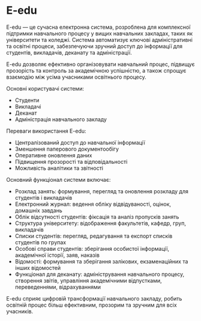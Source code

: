 # E-edu
E-edu — це сучасна електронна система, розроблена для комплексної підтримки навчального процесу у вищих навчальних закладах, таких як університети та коледжі. Система автоматизує ключові адміністративні та освітні процеси, забезпечуючи зручний доступ до інформації для студентів, викладачів, деканату та адміністрації.

E-edu дозволяє ефективно організовувати навчальний процес, підвищує прозорість та контроль за академічною успішністю, а також спрощує взаємодію між усіма учасниками освітнього процесу.

Основні користувачі системи:
- Студенти
- Викладачі
- Деканат
- Адміністрація навчального закладу

Переваги використання E-edu:
- Централізований доступ до навчальної інформації
- Зменшення паперового документообігу
- Оперативне оновлення даних
- Підвищення прозорості та відповідальності
- Можливість аналітики та звітності

Основний функціонал системи включає:
- Розклад занять: формування, перегляд та оновлення розкладу для студентів і викладачів
- Електронний журнал: ведення обліку відвідуваності, оцінок, домашніх завдань
- Облік відсутності студентів: фіксація та аналіз пропусків занять
- Структура університету: відображення факультетів, кафедр, груп, викладачів
- Списки студентів: перегляд, редагування та експорт списків студентів по групах
- Особові справи студентів: зберігання особистої інформації, академічної історії, заяв, наказів
- Відомості: формування та зберігання залікових, екзаменаційних та інших відомостей
- Функціонал для деканату: адміністрування навчального процесу, створення звітів, управління академічними відпустками, переведеннями, відрахуваннями

E-edu сприяє цифровій трансформації навчального закладу, робить освітній процес більш ефективним, прозорим та зручним для всіх учасників.